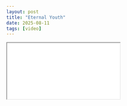 ```yaml
---
layout: post
title: "Eternal Youth"
date: 2025-08-11
tags: [video]
---
```


<div class="video-wrap">
  <iframe src="(https://rumble.com/embed/v6v9vxy/?pub=4moov2)" allowfullscreen></iframe>
</div>
